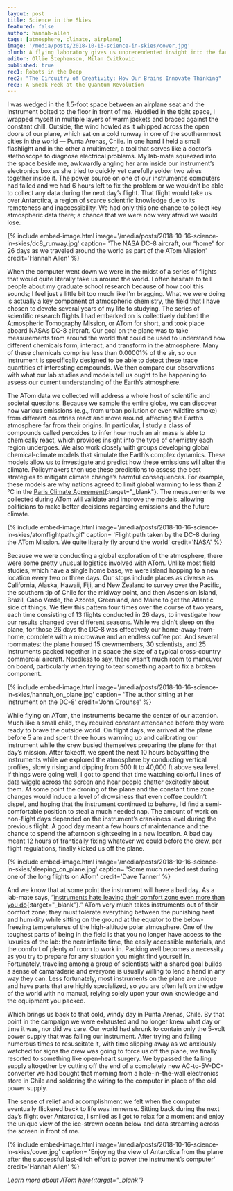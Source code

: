 ```yaml
---
layout: post
title: Science in the Skies 
featured: false
author: hannah-allen
tags: [atmosphere, climate, airplane]
image: '/media/posts/2018-10-16-science-in-skies/cover.jpg'
blurb: A flying laboratory gives us unprecendented insight into the far reaches of the Earth's atmosphere 
editor: Ollie Stephenson, Milan Cvitkovic
published: true
rec1: Robots in the Deep
rec2: "The Circuitry of Creativity: How Our Brains Innovate Thinking"
rec3: A Sneak Peek at the Quantum Revolution
---
```



I was wedged in the 1.5-foot space between an airplane seat and the instrument bolted to the floor in front of me.  Huddled in the tight space, I wrapped myself in multiple layers of warm jackets and braced against the constant chill.  Outside, the wind howled as it whipped across the open doors of our plane, which sat on a cold runway in one of the southernmost cities in the world — Punta Arenas, Chile.  In one hand I held a small flashlight and in the other a multimeter, a tool that serves like a doctor’s stethoscope to diagnose electrical problems.  My lab-mate squeezed into the space beside me, awkwardly angling her arm inside our instrument’s electronics box as she tried to quickly yet carefully solder two wires together inside it.  The power source on one of our instrument’s computers had failed and we had 6 hours left to fix the problem or we wouldn’t be able to collect any data during the next day’s flight.  That flight would take us over Antarctica, a region of scarce scientific knowledge due to its remoteness and inaccessibility.  We had only this one chance to collect key atmospheric data there; a chance that we were now very afraid we would lose.


{% include embed-image.html image='/media/posts/2018-10-16-science-in-skies/dc8_runway.jpg' caption= 'The NASA DC-8 aircraft, our “home” for 26 days as we traveled around the world as part of the ATom Mission' credit='Hannah Allen' %}

When the computer went down we were in the midst of a series of flights that would quite literally take us around the world.  I often hesitate to tell people about my graduate school research because of how cool this sounds; I feel just a little bit too much like I’m bragging.  What we were doing is actually a key component of atmospheric chemistry, the field that I have chosen to devote several years of my life to studying.  The series of scientific research flights I had embarked on is collectively dubbed the Atmospheric Tomography Mission, or ATom for short, and took place aboard NASA’s DC-8 aircraft.  Our goal on the plane was to take measurements from around the world that could be used to understand how different chemicals form, interact, and transform in the atmosphere.  Many of these chemicals comprise less than 0.00001% of the air, so our instrument is specifically designed to be able to detect these trace quantities of interesting compounds.  We then compare our observations with what our lab studies and models tell us ought to be happening to assess our current understanding of the Earth’s atmosphere.

The ATom data we collected will address a whole host of scientific and societal questions.  Because we sample the entire globe, we can discover how various emissions (e.g., from urban pollution or even wildfire smoke) from different countries react and move around, affecting the Earth’s atmosphere far from their origins.  In particular, I study a class of compounds called peroxides to infer how much an air mass is able to chemically react, which provides insight into the type of chemistry each region undergoes.  We also work closely with groups developing global chemical-climate models that simulate the Earth’s complex dynamics.  These models allow us to investigate and predict how these emissions will alter the climate.  Policymakers then use these predictions to assess the best strategies to mitigate climate change’s harmful consequences.  For example, these models are why nations agreed to limit global warming to less than 2 °C in the [Paris Climate Agreement](http://www.pbs.org/newshour/bb/why-2-degrees-celsius-is-climate-changes-magic-number/){:target="_blank"}.  The measurements we collected during ATom will validate and improve the models, allowing politicians to make better decisions regarding emissions and the future climate.

{% include embed-image.html image='/media/posts/2018-10-16-science-in-skies/atomflightpath.gif' caption= 'Flight path taken by the DC-8 during the ATom Mission.  We quite literally fly around the world' credit='<a href="https://climate.nasa.gov/blog/2730/cloudy-with-a-chance-of-chemistry/" target="_blank">NASA</a>' %}


Because we were conducting a global exploration of the atmosphere, there were some pretty unusual logistics involved with ATom.  Unlike most field studies, which have a single home base, we were island hopping to a new location every two or three days.  Our stops include places as diverse as California, Alaska, Hawaii, Fiji, and New Zealand to survey over the Pacific, the southern tip of Chile for the midway point, and then Ascension Island, Brazil, Cabo Verde, the Azores, Greenland, and Maine to get the Atlantic side of things.  We flew this pattern four times over the course of two years, each time consisting of 13 flights conducted in 26 days, to investigate how our results changed over different seasons.  While we didn’t sleep on the plane, for those 26 days the DC-8 was effectively our home-away-from-home, complete with a microwave and an endless coffee pot.  And several roommates: the plane housed 15 crewmembers, 30 scientists, and 25 instruments packed together in a space the size of a typical cross-country commercial aircraft.  Needless to say, there wasn’t much room to maneuver on board, particularly when trying to tear something apart to fix a broken component.

{% include embed-image.html image='/media/posts/2018-10-16-science-in-skies/hannah_on_plane.jpg' caption= 'The author sitting at her instrument on the DC-8' credit='John Crounse' %}

While flying on ATom, the instruments became the center of our attention.  Much like a small child, they required constant attendance before they were ready to brave the outside world.  On flight days, we arrived at the plane before 5 am and spent three hours warming up and calibrating our instrument while the crew busied themselves preparing the plane for that day’s mission.  After takeoff, we spent the next 10 hours babysitting the instruments while we explored the atmosphere by conducting vertical profiles, slowly rising and dipping from 500 ft to 40,000 ft above sea level.  If things were going well, I got to spend that time watching colorful lines of data wiggle across the screen and hear people chatter excitedly about them.  At some point the droning of the plane and the constant time zone changes would induce a level of drowsiness that even coffee couldn’t dispel, and hoping that the instrument continued to behave, I’d find a semi-comfortable position to steal a much needed nap.  The amount of work on non-flight days depended on the instrument’s crankiness level during the previous flight.  A good day meant a few hours of maintenance and the chance to spend the afternoon sightseeing in a new location.  A bad day meant 12 hours of frantically fixing whatever we could before the crew, per flight regulations, finally kicked us off the plane.

{% include embed-image.html image='/media/posts/2018-10-16-science-in-skies/sleeping_on_plane.jpg' caption= 'Some much needed rest during one of the long flights on ATom' credit='Dave Tanner' %}

And we know that at some point the instrument will have a bad day.  As a lab-mate says, “[instruments hate leaving their comfort zone even more than you do](https://caffeinatedconfidence.com/2017/08/18/science-ing-on-rooftops/){:target="_blank"}.”  ATom very much takes instruments out of their comfort zone; they must tolerate everything between the punishing heat and humidity while sitting on the ground at the equator to the below-freezing temperatures of the high-altitude polar atmosphere.  One of the toughest parts of being in the field is that you no longer have access to the luxuries of the lab: the near infinite time, the easily accessible materials, and the comfort of plenty of room to work in.  Packing well becomes a necessity as you try to prepare for any situation you might find yourself in.  Fortunately, traveling among a group of scientists with a shared goal builds a sense of camaraderie and everyone is usually willing to lend a hand in any way they can.  Less fortunately, most instruments on the plane are unique and have parts that are highly specialized, so you are often left on the edge of the world with no manual, relying solely upon your own knowledge and the equipment you packed.

Which brings us back to that cold, windy day in Punta Arenas, Chile.  By that point in the campaign we were exhausted and no longer knew what day or time it was, nor did we care.  Our world had shrunk to contain only the 5-volt power supply that was failing our instrument.  After trying and failing numerous times to resuscitate it, with time slipping away as we anxiously watched for signs the crew was going to force us off the plane, we finally resorted to something like open-heart surgery.  We bypassed the failing supply altogether by cutting off the end of a completely new AC-to-5V-DC-converter we had bought that morning from a hole-in-the-wall electronics store in Chile and soldering the wiring to the computer in place of the old power supply.  

The sense of relief and accomplishment we felt when the computer eventually flickered back to life was immense.  Sitting back during the next day’s flight over Antarctica, I smiled as I got to relax for a moment and enjoy the unique view of the ice-strewn ocean below and data streaming across the screen in front of me. 

{% include embed-image.html image='/media/posts/2018-10-16-science-in-skies/cover.jpg' caption= 'Enjoying the view of Antarctica from the plane after the successful last-ditch effort to power the instrument’s computer' credit='Hannah Allen' %}


*Learn more about ATom [here](https://espo.nasa.gov/home/atom/content/ATom){:target="_blank"}*






